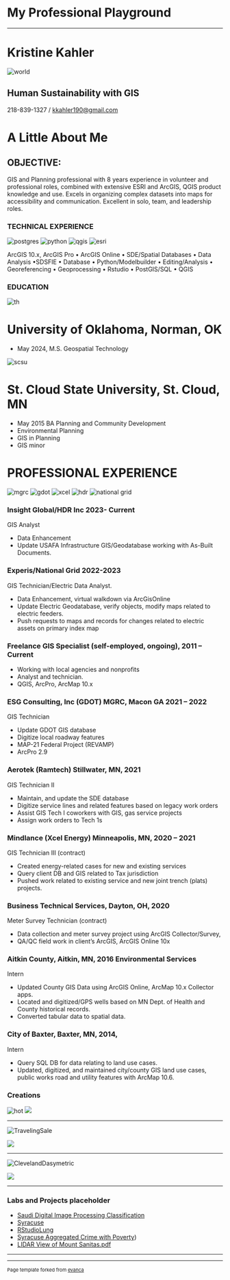 # My Professional Playground

---
# Kristine Kahler 
![world](https://github.com/KristineMK72/Kristine-Kahler/assets/124746855/65d62dde-6aaf-4350-9f64-972785d631eb)
## Human Sustainability with GIS 
218-839-1327 / kkahler190@gmail.com

# A Little About Me
## OBJECTIVE: 
GIS and Planning professional with 8 years experience in volunteer and professional roles, combined with extensive ESRI and ArcGIS, QGIS product knowledge and use. Excels in organizing complex datasets into maps for accessibility and communication. Excellent in solo, team, and leadership roles. 
### TECHNICAL EXPERIENCE
![postgres](https://github.com/KristineMK72/Kristine-Kahler/assets/124746855/29ef67e1-df08-4f43-9f76-1b2a1bfad989)
![python](https://github.com/KristineMK72/Kristine-Kahler/assets/124746855/2266657c-4a73-42d0-a552-d6b2b90c100f)
![qgis](https://github.com/KristineMK72/Kristine-Kahler/assets/124746855/bec329f7-5c70-411e-9538-6e0a10572640)
![esri](https://github.com/KristineMK72/Kristine-Kahler/assets/124746855/8c14cad7-cedf-4a52-b4d7-900240b36444)

ArcGIS 10.x, ArcGIS Pro • ArcGIS Online • SDE/Spatial Databases • Data Analysis •SDSFIE • Database • Python/Modelbuilder • Editing/Analysis • Georeferencing • Geoprocessing • Rstudio • PostGIS/SQL • QGIS
### EDUCATION 
![th](https://github.com/KristineMK72/Kristine-Kahler/assets/124746855/9f289dde-0bb3-4a06-a18f-6c720f82c7a7)

# University of Oklahoma, Norman, OK 
- May 2024, M.S. Geospatial Technology

 ![scsu](https://github.com/KristineMK72/Kristine-Kahler/assets/124746855/9aa99cee-8755-4953-bfee-4acf1966cdfe)
 # St. Cloud State University, St. Cloud, MN
- May 2015 BA Planning and Community Development
- Environmental Planning
- GIS in Planning
- GIS minor
 
# PROFESSIONAL EXPERIENCE
![mgrc](https://github.com/KristineMK72/Kristine-Kahler/assets/124746855/bb807926-751d-4d0e-b7cd-7765a2387abc)
![gdot](https://github.com/KristineMK72/Kristine-Kahler/assets/124746855/f131da8c-1f06-4a89-a2dc-eebd391084e8)
![xcel](https://github.com/KristineMK72/Kristine-Kahler/assets/124746855/5b67cde0-17a7-4229-acaf-76a04997846a)
![hdr](https://github.com/KristineMK72/Kristine-Kahler/assets/124746855/fc868aef-ab37-4bbc-bc2a-569eb484236b)
![national grid](https://github.com/KristineMK72/Kristine-Kahler/assets/124746855/b98918d8-f5e9-4998-9e2c-bdd76c58bd86)

###  Insight Global/HDR Inc 2023- Current 
GIS Analyst
- Data Enhancement 
- Update USAFA Infrastructure GIS/Geodatabase working with As-Built Documents. 

###  Experis/National Grid 2022-2023
GIS Technician/Electric Data Analyst. 
- Data Enhancement, virtual walkdown via ArcGisOnline
- Update Electric Geodatabase, verify objects, modify maps related to electric feeders. 
- Push requests to maps and records for changes related to electric assets on primary index map
  
###  Freelance GIS Specialist (self-employed, ongoing), 2011 – Current 
- Working with local agencies and nonprofits
- Analyst and technician.
- QGIS, ArcPro, ArcMap 10.x
  
###  ESG Consulting, Inc (GDOT) MGRC, Macon GA 2021 – 2022
 GIS Technician 
 - Update GDOT GIS database
 - Digitize local roadway features
 - MAP-21 Federal Project (REVAMP)
 - ArcPro 2.9 
###  Aerotek (Ramtech) Stillwater, MN, 2021 
GIS Technician II 
- Maintain, and update the SDE database
- Digitize service lines and related features based on legacy work orders
- Assist GIS Tech I coworkers with GIS, gas service projects
- Assign work orders to Tech 1s
   
###  Mindlance (Xcel Energy) Minneapolis, MN, 2020 – 2021 
GIS Technician III (contract) 
- Created energy-related cases for new and existing services
- Query client DB and GIS related to Tax jurisdiction
- Pushed work related to existing service and new joint trench (plats) projects.

###  Business Technical Services, Dayton, OH, 2020 
Meter Survey Technician (contract) 
-  Data collection and meter survey project using ArcGIS Collector/Survey,
-  QA/QC field work in client’s ArcGIS, ArcGIS Online 10x
  
### Aitkin County, Aitkin, MN, 2016 Environmental Services
Intern 
- Updated County GIS Data using ArcGIS Online, ArcMap 10.x Collector apps.
- Located and digitized/GPS wells based on MN Dept. of Health and County historical records.
- Converted tabular data to spatial data.

### City of Baxter, Baxter, MN, 2014, 
Intern 
- Query SQL DB for data relating to land use cases.
- Updated, digitized, and maintained city/county GIS land use cases, public works road and utility features with ArcMap 10.6.

### Creations 

![hot](https://github.com/KristineMK72/Kristine-Kahler/assets/124746855/b469b96a-38c6-41f5-88db-9c114b3e15ce)
<img src="images/dummy_thumbnail.jpg?raw=true"/>

---
![TravelingSale](https://github.com/KristineMK72/Kristine-Kahler/assets/124746855/ff250a1f-b842-4de8-b7da-8acb67d4c2d1)

<img src="images/dummy_thumbnail.jpg?raw=true"/>

---
![ClevelandDasymetric](https://github.com/KristineMK72/Kristine-Kahler/assets/124746855/168d9ef3-8768-4d4e-9cad-d3fcf4942a4a)

<img src="images/dummy_thumbnail.jpg?raw=true"/>

---
### Labs and Projects placeholder

- [Saudi Digital Image Processing Classification](https://github.com/KristineMK72/Kristine-Kahler/files/14337745/SaudiLab.pdf)
- [Syracuse](https://arcg.is/1vmTCa)
- [RStudioLung](https://github.com/KristineMK72/Kristine-Kahler/files/14338308/KKahlerPennLungCancer.pdf)
- [Syracuse Aggregated Crime with Poverty](https://arcg.is/19bT400))
- [LIDAR View of Mount Sanitas.pdf](https://github.com/KristineMK72/Kristine-Kahler/files/14338487/LIDAR.View.of.Mount.Sanitas.pdf)


---




---
<p style="font-size:11px">Page template forked from <a href="https://github.com/evanca/quick-portfolio">evanca</a></p>
<!-- Remove above link if you don't want to attibute -->
